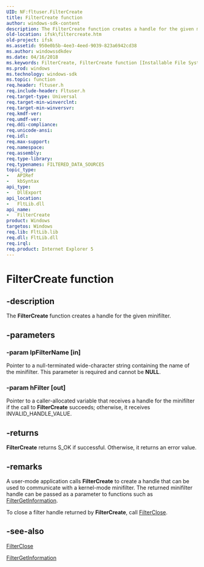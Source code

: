 ```yaml
---
UID: NF:fltuser.FilterCreate
title: FilterCreate function
author: windows-sdk-content
description: The FilterCreate function creates a handle for the given minifilter.
old-location: ifsk\filtercreate.htm
old-project: ifsk
ms.assetid: 950e0b5b-4ee3-4eed-9039-823a6942cd38
ms.author: windowssdkdev
ms.date: 04/16/2018
ms.keywords: FilterCreate, FilterCreate function [Installable File System Drivers], FltWin32ApiRef_1f318282-a1f9-40a7-8272-448727603f04.xml, fltuser/FilterCreate, ifsk.filtercreate
ms.prod: windows
ms.technology: windows-sdk
ms.topic: function
req.header: fltuser.h
req.include-header: Fltuser.h
req.target-type: Universal
req.target-min-winverclnt: 
req.target-min-winversvr: 
req.kmdf-ver: 
req.umdf-ver: 
req.ddi-compliance: 
req.unicode-ansi: 
req.idl: 
req.max-support: 
req.namespace: 
req.assembly: 
req.type-library: 
req.typenames: FILTERED_DATA_SOURCES
topic_type:
-	APIRef
-	kbSyntax
api_type:
-	DllExport
api_location:
-	FltLib.dll
api_name:
-	FilterCreate
product: Windows
targetos: Windows
req.lib: FltLib.lib
req.dll: FltLib.dll
req.irql: 
req.product: Internet Explorer 5
---
```


# FilterCreate function


## -description


The <b>FilterCreate</b> function creates a handle for the given minifilter. 


## -parameters




### -param lpFilterName [in]

Pointer to a null-terminated wide-character string containing the name of the minifilter. This parameter is required and cannot be <b>NULL</b>. 


### -param hFilter [out]

Pointer to a caller-allocated variable that receives a handle for the minifilter if the call to <b>FilterCreate</b> succeeds; otherwise, it receives INVALID_HANDLE_VALUE. 


## -returns



<b>FilterCreate</b> returns S_OK if successful. Otherwise, it returns an error value. 




## -remarks



A user-mode application calls <b>FilterCreate</b> to create a handle that can be used to communicate with a kernel-mode minifilter. The returned minifilter handle can be passed as a parameter to functions such as <a href="https://msdn.microsoft.com/library/windows/hardware/ff540500">FilterGetInformation</a>. 

To close a filter handle returned by <b>FilterCreate</b>, call <a href="https://msdn.microsoft.com/library/windows/hardware/ff540453">FilterClose</a>. 




## -see-also




<a href="https://msdn.microsoft.com/library/windows/hardware/ff540453">FilterClose</a>



<a href="https://msdn.microsoft.com/library/windows/hardware/ff540500">FilterGetInformation</a>
 

 

